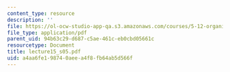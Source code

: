 ```yaml
---
content_type: resource
description: ''
file: https://ol-ocw-studio-app-qa.s3.amazonaws.com/courses/5-12-organic-chemistry-i-spring-2005/a4aa6fe198740aeea4f8fb64ab5d566f_lecture15_s05.pdf
file_type: application/pdf
parent_uid: 94b63c29-d687-c5ae-461c-eb0cbd05661c
resourcetype: Document
title: lecture15_s05.pdf
uid: a4aa6fe1-9874-0aee-a4f8-fb64ab5d566f
---
```

